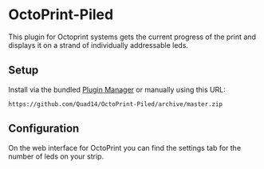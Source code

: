 # OctoPrint-Piled

This plugin for Octoprint systems gets the current progress of the print and displays it on a strand of individually addressable leds.

## Setup

Install via the bundled [Plugin Manager](https://github.com/foosel/OctoPrint/wiki/Plugin:-Plugin-Manager)
or manually using this URL:

    https://github.com/Quad14/OctoPrint-Piled/archive/master.zip

## Configuration

On the web interface for OctoPrint you can find the settings tab for the number of leds on your strip.
